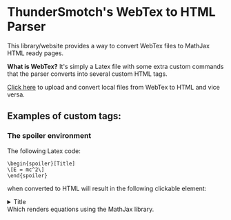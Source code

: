 <script src="https://ajax.googleapis.com/ajax/libs/jquery/3.4.1/jquery.min.js"></script>
<script src="./webtexParser.js"></script>
<script src="./main.js"></script>
<script src="./mathjaxConfig.js"></script>
<link rel="stylesheet" type="text/css" href="style.css">

# ThunderSmotch's WebTex to HTML Parser

This library/website provides a way to convert WebTex files to MathJax HTML ready pages.

**What is WebTex?** 
It's simply a Latex file with some extra custom commands that the parser converts into several custom HTML tags.

[Click here](/convert) to upload and convert local files from WebTex to HTML and vice versa.

## Examples of custom tags:

### The spoiler environment
The following Latex code:
```
\begin{spoiler}[Title]
\[E = mc^2\]
\end{spoiler}
```
when converted to HTML will result in the following clickable element:
<details>
<summary>
Title
</summary>
<div>
\[E = mc^2\]
</div>
</details>
Which renders equations using the MathJax library.

<script type="text/javascript" id="MathJax-script" async src="https://cdn.jsdelivr.net/npm/mathjax@3/es5/tex-chtml.js"></script>	